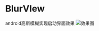 # BlurVIew
android高斯模糊实现启动界面效果
![效果图](http://img.my.csdn.net/uploads/201505/06/1430917389_2100.gif-thumb.jpg) 
